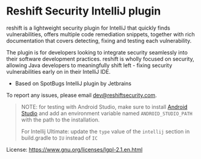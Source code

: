 # Reshift Security IntelliJ plugin

reshift is a lightweight security plugin for IntelliJ that quickly finds vulnerabilities, offers multiple code remediation snippets, together with rich documentation that covers detecting, fixing and testing each vulnerability.

The plugin is for developers looking to integrate security seamlessly into their software development practices. reshift is wholly focused on security, allowing Java developers to meaningfully shift left - fixing security vulnerabilities early on in their IntelliJ IDE.

* Based on SpotBugs IntelliJ plugin by Jetbrains

To report any issues, please email dev@reshiftsecurity.com.

> NOTE: for testing with Android Studio, make sure to install [Android Studio](https://developer.android.com/studio/install)
>and add an environment variable named `ANDROID_STUDIO_PATH` with the path to the installation.
>
>For Intellij Ultimate: update the `type` value of the `intellij` section in build.gradle to `IU` instead of `IC`

License: https://www.gnu.org/licenses/lgpl-2.1.en.html
